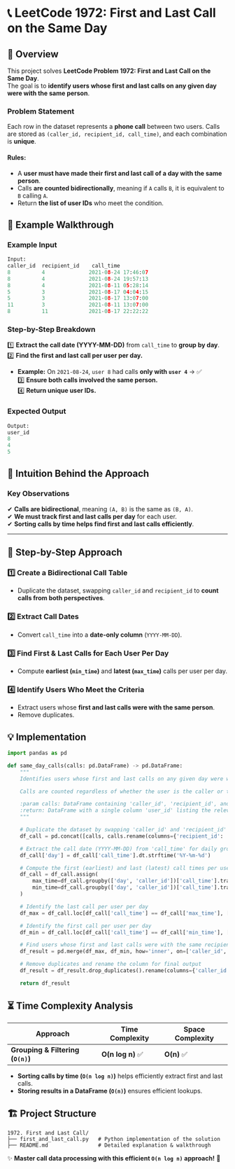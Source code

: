 # 📞 **LeetCode 1972: First and Last Call on the Same Day**

## 📌 **Overview**
This project solves **LeetCode Problem 1972: First and Last Call on the Same Day**.  
The goal is to **identify users whose first and last calls on any given day were with the same person**.  

### **Problem Statement**
Each row in the dataset represents a **phone call** between two users. Calls are stored as `(caller_id, recipient_id, call_time)`, and each combination is **unique**.

#### **Rules:**
- A **user must have made their first and last call of a day with the same person**.
- Calls **are counted bidirectionally**, meaning if `A` calls `B`, it is equivalent to `B` calling `A`.
- Return **the list of user IDs** who meet the condition.

## 🎯 **Example Walkthrough**
### **Example Input**
```python
Input:
caller_id  recipient_id    call_time
8          4              2021-08-24 17:46:07
8          4              2021-08-24 19:57:13
8          4              2021-08-11 05:28:14
5          3              2021-08-17 04:04:15
5          3              2021-08-17 13:07:00
11         3              2021-08-11 13:07:00
8          11             2021-08-17 22:22:22
```

### **Step-by-Step Breakdown**
1️⃣ **Extract the call date (YYYY-MM-DD)** from `call_time` to **group by day**.  
2️⃣ **Find the first and last call per user per day.**  
   - **Example:** On `2021-08-24`, `user 8` had calls **only with `user 4`** → ✅  
3️⃣ **Ensure both calls involved the same person.**  
4️⃣ **Return unique user IDs.**

### **Expected Output**
```python
Output:
user_id
8
4
5
```

## 🧠 **Intuition Behind the Approach**
### **Key Observations**
✔ **Calls are bidirectional**, meaning `(A, B)` is the same as `(B, A)`.  
✔ **We must track first and last calls per day** for each user.  
✔ **Sorting calls by time helps find first and last calls efficiently**.  

---

## 📝 **Step-by-Step Approach**
### **1️⃣ Create a Bidirectional Call Table**
- Duplicate the dataset, swapping `caller_id` and `recipient_id` to **count calls from both perspectives**.

### **2️⃣ Extract Call Dates**
- Convert `call_time` into a **date-only column** (`YYYY-MM-DD`).

### **3️⃣ Find First & Last Calls for Each User Per Day**
- Compute **earliest (`min_time`)** and **latest (`max_time`)** calls per user per day.

### **4️⃣ Identify Users Who Meet the Criteria**
- Extract users whose **first and last calls were with the same person**.
- Remove duplicates.

## **💡 Implementation**
```python
import pandas as pd

def same_day_calls(calls: pd.DataFrame) -> pd.DataFrame:
    """
    Identifies users whose first and last calls on any given day were with the same person.

    Calls are counted regardless of whether the user is the caller or the recipient.

    :param calls: DataFrame containing 'caller_id', 'recipient_id', and 'call_time' columns.
    :return: DataFrame with a single column 'user_id' listing the relevant users.
    """

    # Duplicate the dataset by swapping 'caller_id' and 'recipient_id' to create bidirectional call records
    df_call = pd.concat([calls, calls.rename(columns={'recipient_id': 'caller_id', 'caller_id': 'recipient_id'})])

    # Extract the call date (YYYY-MM-DD) from 'call_time' for daily grouping
    df_call['day'] = df_call['call_time'].dt.strftime('%Y-%m-%d')

    # Compute the first (earliest) and last (latest) call times per user per day
    df_call = df_call.assign(
        max_time=df_call.groupby(['day', 'caller_id'])['call_time'].transform('max'),
        min_time=df_call.groupby(['day', 'caller_id'])['call_time'].transform('min')
    )

    # Identify the last call per user per day
    df_max = df_call.loc[df_call['call_time'] == df_call['max_time'], ['caller_id', 'recipient_id', 'day']]

    # Identify the first call per user per day
    df_min = df_call.loc[df_call['call_time'] == df_call['min_time'], ['caller_id', 'recipient_id', 'day']]

    # Find users whose first and last calls were with the same recipient on the same day
    df_result = pd.merge(df_max, df_min, how='inner', on=['caller_id', 'recipient_id', 'day'])[['caller_id']]

    # Remove duplicates and rename the column for final output
    df_result = df_result.drop_duplicates().rename(columns={'caller_id': 'user_id'})

    return df_result
```

## ⏳ **Time Complexity Analysis**
| Approach | Time Complexity | Space Complexity |
|----------|----------------|------------------|
| **Grouping & Filtering (`O(n)`)** | **O(n log n)** ✅ | **O(n)** ✅ |

- **Sorting calls by time (`O(n log n)`)** helps efficiently extract first and last calls.
- **Storing results in a DataFrame (`O(n)`)** ensures efficient lookups.

## 🏗 **Project Structure**
```
1972. First and Last Call/
├── first_and_last_call.py   # Python implementation of the solution
├── README.md                # Detailed explanation & walkthrough
```

✨ **Master call data processing with this efficient `O(n log n)` approach!** 🚀  